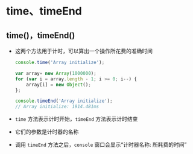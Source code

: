 # time、timeEnd

## time()，timeEnd()

+ 这两个方法用于计时，可以算出一个操作所花费的准确时间

  ```js
  console.time('Array initialize');

  var array= new Array(1000000);
  for (var i = array.length - 1; i >= 0; i--) {
      array[i] = new Object();
  };

  console.timeEnd('Array initialize');
  // Array initialize: 1914.481ms
  ```

+ `time` 方法表示计时开始，`timeEnd` 方法表示计时结束

+ 它们的参数是计时器的名称

+ 调用 `timeEnd` 方法之后，`console` 窗口会显示“计时器名称: 所耗费的时间”
